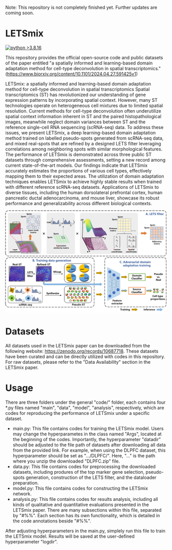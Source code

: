 Note: This repository is not completely finished yet. Further updates are coming soon.

# LETSmix
[![python >3.8.16](https://img.shields.io/badge/python-3.8.16-brightgreen)](https://www.python.org/) 

This repository provides the official open-source code and public datasets of the paper entitled "a spatially informed and learning-based domain adaptation method for cell-type deconvolution in spatial transcriptomics." (https://www.biorxiv.org/content/10.1101/2024.04.27.591425v1)

LETSmix: a spatially informed and learning-based domain adaptation method for cell-type deconvolution in spatial transcriptomics
Spatial transcriptomics (ST) has revolutionized our understanding of gene expression patterns by incorporating spatial context. However, many ST technologies operate on heterogeneous cell mixtures due to limited spatial resolution. Current methods for cell-type deconvolution often underutilize spatial context information inherent in ST and the paired histopathological images, meanwhile neglect domain variances between ST and the reference single-cell RNA sequencing (scRNA-seq) data. To address these issues, we present LETSmix, a deep learning-based domain adaptation method trained on labelled pseudo-spots generated from scRNA-seq data, and mixed real-spots that are refined by a designed LETS filter leveraging correlations among neighboring spots with similar morphological features. The performance of LETSmix is demonstrated across three public ST datasets through comprehensive assessments, setting a new record among current state-of-the-art models. Our findings indicate that LETSmix accurately estimates the proportions of various cell types, effectively mapping them to their expected areas. The utilization of domain adaptation techniques enables LETSmix to achieve highly stable results when trained with different reference scRNA-seq datasets. Applications of LETSmix to diverse tissues, including the human dorsolateral prefrontal cortex, human pancreatic ductal adenocarcinoma, and mouse liver, showcase its robust performance and generalizability across different biological contexts. 

<img src="method.png" width="800">

# Datasets

All datasets used in the LETSmix paper can be downloaded from the following website: https://zenodo.org/records/10687718. These datasets have been curated and can be directly utilized with codes in this repository. For raw datasets, please refer to the "Data Availability" section in the LETSmix paper.

# Usage

There are three folders under the general "code/" folder, each contains four *.py files named "main", "data", "model", "analysis", respectively, which are codes for reproducing the performance of LETSmix under a specific dataset.

- main.py: This file contains codes for training the LETSmix model. Users may change the hyperparametes in the class named "Args", located at the beginning of the codes. Importantly, the hyperparameter "datadir" should be adjusted to the file path of datasets after downloading all data from the provided link. For example, when using the DLPFC dataset, this hyperparameter should be set as ".../DLPFC/". Here, "..." is the path where you unzip the downloaded "DLPFC.zip" file.
- data.py: This file contains codes for preprocessing the downloaded datasets, including produres of the top marker gene selection, pseudo-spots generation, construction of the LETS filter, and the dataloader preparation.
- model.py: This file contains codes for constructing the LETSmix network.
- analysis.py: This file contains codes for results analysis, including all kinds of qualitative and quantitative evaluations presented in the LETSmix paper. There are many subsections within this file, separated by "#%%". Each section has its own functionality, which is detailed in the code annotations beside "#%%".

After adjusting hyperparameters in the main.py, simplely run this file to train the LETSmix model. Results will be saved at the user-defined hyperparameter "logdir".


